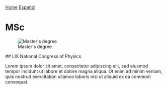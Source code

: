 [Home](index.md)
[Español](mscesp.md)
# MSc
<figure>
  <img
  src="https://imgur.com/NzEpYeZ.jpg"
  alt="Master's degree">
  <figcaption>Master's degree
  </figcaption>
</figure>
## LIX National Congress of Physics

Lorem ipsum dolor sit amet, consectetur adipiscing elit, sed eiusmod tempor incidunt ut labore et dolore magna aliqua. Ut enim ad minim veniam, quis nostrud exercitation ullamco laboris nisi ut aliquid ex ea commodi consequat. 